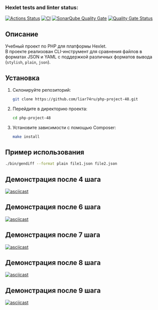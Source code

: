 ### Hexlet tests and linter status:
[![Actions Status](https://github.com/liar74ru/php-project-48/actions/workflows/hexlet-check.yml/badge.svg)](https://github.com/liar74ru/php-project-48/actions)
[![CI](https://github.com/liar74ru/php-project-48/actions/workflows/ci.yml/badge.svg)](https://github.com/liar74ru/php-project-48/actions/workflows/ci.yml)
[![SonarQube Quality Gate](https://sonarcloud.io/api/project_badges/measure?project=liar74ru_php-project-48&metric=alert_status)](https://sonarcloud.io/dashboard?id=liar74ru_php-project-48)
[![Quality Gate Status](https://sonarcloud.io/api/project_badges/measure?project=liar74ru_php-project-48&metric=alert_status)](https://sonarcloud.io/summary/new_code?id=liar74ru_php-project-48)

## Описание

Учебный проект по PHP для платформы Hexlet.  
В проекте реализован CLI-инструмент для сравнения файлов в форматах JSON и YAML с поддержкой различных форматов вывода (`stylish`, `plain`, `json`).

## Установка

1. Склонируйте репозиторий:
    ```bash
    git clone https://github.com/liar74ru/php-project-48.git
    ```
2. Перейдите в директорию проекта:
    ```bash
    cd php-project-48
    ```
3. Установите зависимости с помощью Composer:
    ```bash
    make install
    ```

## Пример использования

```bash
./bin/gendiff --format plain file1.json file2.json
```

## Демонстрация после 4 шага

[![asciicast](https://asciinema.org/a/iBiPVHLDxXnUNdbyShAxkR48j.svg)](https://asciinema.org/a/iBiPVHLDxXnUNdbyShAxkR48j)

## Демонстрация после 6 шага

[![asciicast](https://asciinema.org/a/ffUVpt3LGrEOtvnfw2Xb5p5wI.svg)](https://asciinema.org/a/ffUVpt3LGrEOtvnfw2Xb5p5wI)

## Демонстрация после 7 шага

[![asciicast](https://asciinema.org/a/lv3ORtfuHh3E9UDWWqfierQYS.svg)](https://asciinema.org/a/lv3ORtfuHh3E9UDWWqfierQYS)

## Демонстрация после 8 шага

[![asciicast](https://asciinema.org/a/fw6KHyqwRNZBJTunTI8siOdRV.svg)](https://asciinema.org/a/fw6KHyqwRNZBJTunTI8siOdRV)

## Демонстрация после 9 шага
[![asciicast](https://asciinema.org/a/1Sr5xQLggvnxrGZIFs1l54UpI.svg)](https://asciinema.org/a/1Sr5xQLggvnxrGZIFs1l54UpI)